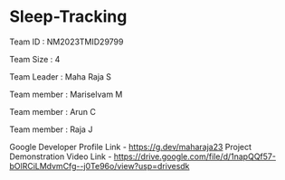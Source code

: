 # Sleep-Tracking
Team ID : NM2023TMID29799

Team Size : 4

Team Leader : Maha Raja S

Team member : Mariselvam M

Team member : Arun C

Team member : Raja J

Google Developer Profile Link - https://g.dev/maharaja23
Project Demonstration Video Link - https://drive.google.com/file/d/1napQQf57-bOlRCiLMdvmCfg--j0Te96o/view?usp=drivesdk
